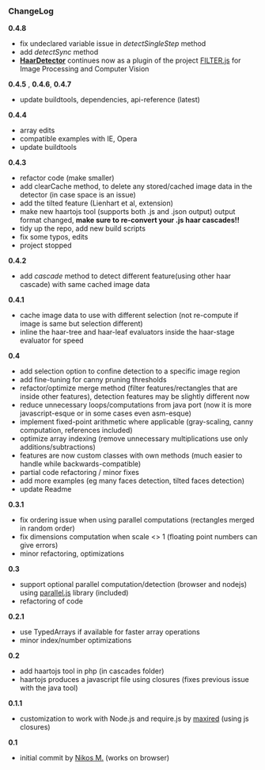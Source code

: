 ### ChangeLog

__0.4.8__
* fix undeclared variable issue in *detectSingleStep* method
* add *detectSync* method
* [**HaarDetector**](https://github.com/foo123/FILTER.js/blob/master/src/plugins/HaarDetector.js) continues now as a plugin of the project [FILTER.js](https://github.com/foo123/FILTER.js) for Image Processing and Computer Vision
 

__0.4.5__ , __0.4.6__, __0.4.7__
* update buildtools, dependencies, api-reference (latest)


__0.4.4__
* array edits
* compatible examples with IE, Opera
* update buildtools


__0.4.3__
* refactor code (make smaller)
* add clearCache method, to delete any stored/cached image data in the detector (in case space is an issue)
* add the tilted feature (Lienhart et al, extension)
* make new haartojs tool (supports both .js and .json output) output format changed, __make sure to re-convert your .js haar cascades!!__
* tidy up the repo, add new build scripts
* fix some typos, edits
* project stopped

__0.4.2__
* add _cascade_ method to detect different feature(using other haar cascade) with same cached image data

__0.4.1__
* cache image data to use with different selection (not re-compute if image is same but selection different)
* inline the haar-tree and haar-leaf evaluators inside the haar-stage evaluator for speed

__0.4__
* add selection option to confine detection to a specific image region 
* add fine-tuning for canny pruning thresholds
* refactor/optimize merge method (filter features/rectangles that are inside other features), detection features may be slightly different now
* reduce unnecessary loops/computations from java port (now it is more javascript-esque or in some cases even asm-esque)
* implement fixed-point arithmetic where applicable (gray-scaling, canny computation, references included)
* optimize array indexing (remove unnecessary multiplications use only additions/subtractions)
* features are now custom classes with own methods (much easier to handle while backwards-compatible)
* partial code refactoring / minor fixes
* add more examples (eg many faces detection, tilted faces detection)
* update Readme

__0.3.1__
* fix ordering issue when using parallel computations (rectangles merged in random order)
* fix dimensions computation when scale <> 1 (floating point numbers can give errors)
* minor refactoring, optimizations

__0.3__
* support optional parallel computation/detection (browser and nodejs) using [parallel.js](https://github.com/adambom/parallel.js) library (included)
* refactoring of code

__0.2.1__
* use TypedArrays if available for faster array operations
* minor index/number optimizations

__0.2__
* add haartojs tool in php (in cascades folder)
* haartojs produces a javascript file using closures (fixes previous issue with the java tool)

__0.1.1__
* customization to work with Node.js and require.js by [maxired](https://github.com/maxired)  (using js closures) 

__0.1__
* initial commit by [Nikos M.](https://github.com/foo123) (works on browser)

